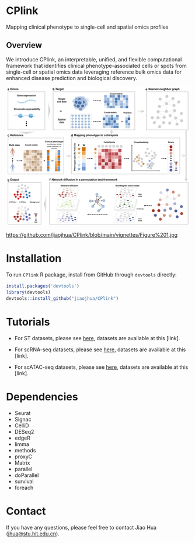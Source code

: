 # CPlink
Mapping clinical phenotype to single-cell and spatial omics profiles 

## Overview
We introduce CPlink, an interpretable, unified, and flexible computational framework that identifies clinical phenotype-associated cells or spots from single-cell or spatial omics data leveraging reference bulk omics data for enhanced disease prediction and biological discovery.

<p align="center">
<img  src="vignettes/Figure%201.jpg" width="700" height=auto > 
</p>

https://github.com/jiaojhua/CPlink/blob/main/vignettes/Figure%201.jpg

# Installation
To run ``CPlink`` R package, install from GitHub through ``devtools`` directly:
```R
install.packages('devtools')
library(devtools)
devtools::install_github("jiaojhua/CPlink")
```

# Tutorials

* For ST datasets, please see [here](https://github.com/jiaojhua/CPlink/blob/main/vignettes/Tutorial-ST.ipynb), datasets are available at this [link].

* For scRNA-seq datasets, please see [here](https://github.com/jiaojhua/CPlink/blob/main/vignettes/Tutorial-scRNA-seq.ipynb), datasets are available at this [link].

* For scATAC-seq datasets, please see [here](https://github.com/jiaojhua/CPlink/blob/main/vignettes/Tutorial-scATAC-seq.ipynb), datasets are available at this [link].

# Dependencies
- Seurat
- Signac
- CelliD
- DESeq2
- edgeR
- limma
- methods
- proxyC
- Matrix
- parallel
- doParallel
- survival
- foreach

# Contact
If you have any questions, please feel free to contact Jiao Hua (jhua@stu.hit.edu.cn).

